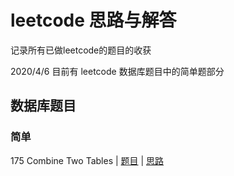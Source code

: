 # leetcode 思路与解答

记录所有已做leetcode的题目的收获

2020/4/6 目前有 leetcode 数据库题目中的简单题部分

## 数据库题目

### 简单

175 Combine Two Tables | [题目](https://leetcode-cn.com/problems/combine-two-tables/) | [思路]()
